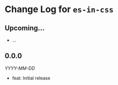 # Change Log for `es-in-css`

## Upcoming...

- ... <!-- Add new lines here. -->

## 0.0.0

_YYYY-MM-DD_

- feat: Initial release

